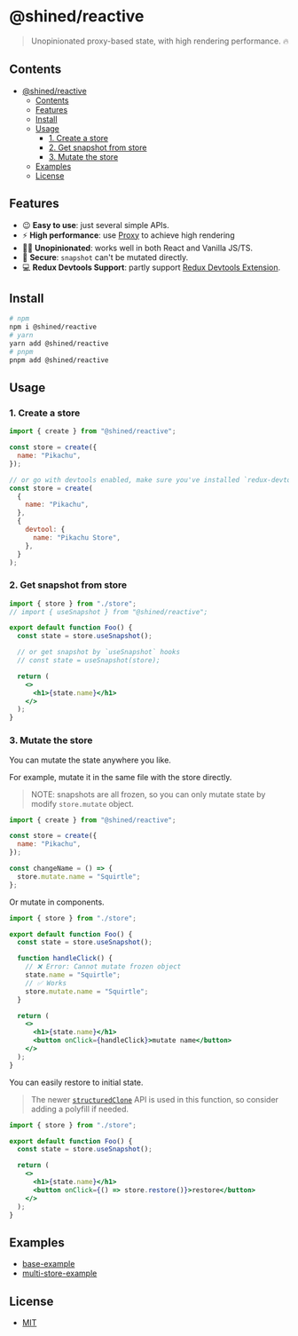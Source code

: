 # @shined/reactive

> Unopinionated proxy-based state, with high rendering performance. 🔥

## Contents

- [@shined/reactive](#shinedreactive)
  - [Contents](#contents)
  - [Features](#features)
  - [Install](#install)
  - [Usage](#usage)
    - [1. Create a store](#1-create-a-store)
    - [2. Get snapshot from store](#2-get-snapshot-from-store)
    - [3. Mutate the store](#3-mutate-the-store)
  - [Examples](#examples)
  - [License](#license)

## Features

- 😉 **Easy to use**: just several simple APIs.
- ⚡️ **High performance**: use [Proxy](https://developer.mozilla.org/zh-CN/docs/Web/JavaScript/Reference/Global_Objects/Proxy) to achieve high rendering
- 🏄‍♂️ **Unopinionated**: works well in both React and Vanilla JS/TS.
- 🔐 **Secure**: `snapshot` can't be mutated directly.
- 💻 **Redux Devtools Support**: partly support [Redux Devtools Extension](https://github.com/reduxjs/redux-devtools#redux-devtools).

## Install

```bash
# npm
npm i @shined/reactive
# yarn
yarn add @shined/reactive
# pnpm
pnpm add @shined/reactive
```

## Usage

### 1. Create a store

```jsx
import { create } from "@shined/reactive";

const store = create({
  name: "Pikachu",
});

// or go with devtools enabled, make sure you've installed `redux-devtools-extension`
const store = create(
  {
    name: "Pikachu",
  },
  {
    devtool: {
      name: "Pikachu Store",
    },
  }
);
```

### 2. Get snapshot from store

```jsx
import { store } from "./store";
// import { useSnapshot } from "@shined/reactive";

export default function Foo() {
  const state = store.useSnapshot();

  // or get snapshot by `useSnapshot` hooks
  // const state = useSnapshot(store);

  return (
    <>
      <h1>{state.name}</h1>
    </>
  );
}
```

### 3. Mutate the store

You can mutate the state anywhere you like.

For example, mutate it in the same file with the store directly.

> NOTE: snapshots are all frozen, so you can only mutate state by modify `store.mutate` object.

```jsx
import { create } from "@shined/reactive";

const store = create({
  name: "Pikachu",
});

const changeName = () => {
  store.mutate.name = "Squirtle";
};
```

Or mutate in components.

```jsx
import { store } from "./store";

export default function Foo() {
  const state = store.useSnapshot();

  function handleClick() {
    // ❌ Error: Cannot mutate frozen object
    state.name = "Squirtle";
    // ✅ Works
    store.mutate.name = "Squirtle";
  }

  return (
    <>
      <h1>{state.name}</h1>
      <button onClick={handleClick}>mutate name</button>
    </>
  );
}
```

You can easily restore to initial state.

> The newer [`structuredClone`](https://developer.mozilla.org/en-US/docs/Web/API/structuredClone) API is used in this function, so consider adding a polyfill if needed.

```jsx
import { store } from "./store";

export default function Foo() {
  const state = store.useSnapshot();

  return (
    <>
      <h1>{state.name}</h1>
      <button onClick={() => store.restore()}>restore</button>
    </>
  );
}
```

## Examples

- [base-example](https://stackblitz.com/edit/vitejs-vite-zli31f?file=src%2Fmain.tsx)
- [multi-store-example](https://stackblitz.com/edit/vitejs-vite-n5azuk?file=src%2Fmain.tsx)

## License

- [MIT](LICENSE)
